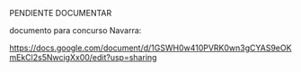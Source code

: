 
PENDIENTE DOCUMENTAR

documento para concurso Navarra:

https://docs.google.com/document/d/1GSWH0w410PVRK0wn3gCYAS9eOKmEkCl2s5NwcigXx00/edit?usp=sharing
